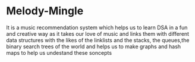 # Melody-Mingle
It is a music recommendation system which helps us to learn DSA in a fun and creative way as it takes our love of music and links them with different data structures with the likes of the linklists and the stacks, the queues,the binary search trees of the world and helps us to make graphs and hash maps to help us undestand these soncepts 
